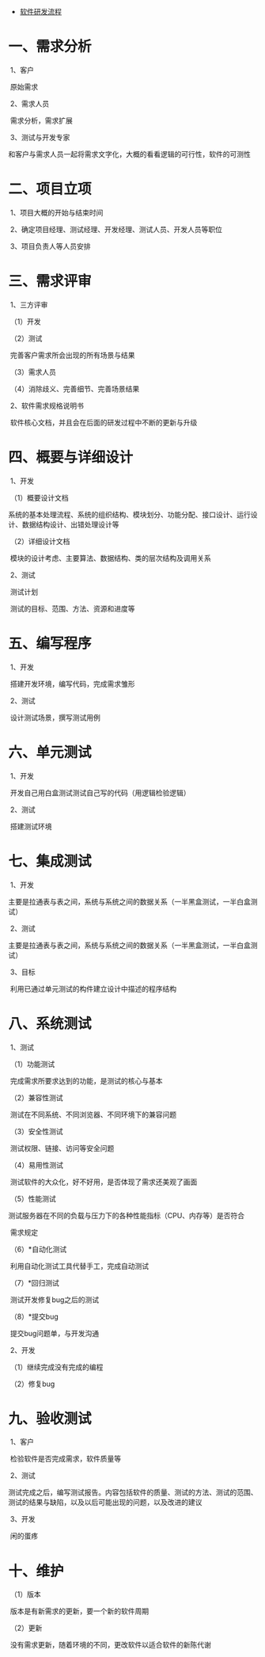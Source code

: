 - [软件研发流程](https://www.cnblogs.com/tester-ggf/p/12151843.html)

# 一、需求分析

​	1、客户

​		原始需求

​	2、需求人员

​		需求分析，需求扩展

​	3、测试与开发专家

​		和客户与需求人员一起将需求文字化，大概的看看逻辑的可行性，软件的可测性

# 二、项目立项

​	1、项目大概的开始与结束时间

​	2、确定项目经理、测试经理、开发经理、测试人员、开发人员等职位

​	3、项目负责人等人员安排

# 三、需求评审

​	1、三方评审

​		（1）开发

​		（2）测试

​			完善客户需求所会出现的所有场景与结果

​		（3）需求人员

​		（4）消除歧义、完善细节、完善场景结果

​	2、软件需求规格说明书

​		软件核心文档，并且会在后面的研发过程中不断的更新与升级

# 四、概要与详细设计

​	1、开发

​		（1）概要设计文档

​			系统的基本处理流程、系统的组织结构、模块划分、功能分配、接口设计、运行设计、数据结构设计、出错处理设计等

​		（2）详细设计文档

​			模块的设计考虑、主要算法、数据结构、类的层次结构及调用关系

​	2、测试

​		测试计划

​			测试的目标、范围、方法、资源和进度等

# 五、编写程序

​	1、开发

​		搭建开发环境，编写代码，完成需求雏形

​	2、测试

​		设计测试场景，撰写测试用例

# 六、单元测试

​	1、开发

​		开发自己用白盒测试测试自己写的代码（用逻辑检验逻辑）

​	2、测试

​		搭建测试环境

# 七、集成测试

​	1、开发

​		主要是拉通表与表之间，系统与系统之间的数据关系（一半黑盒测试，一半白盒测试）

​	2、测试

​		主要是拉通表与表之间，系统与系统之间的数据关系（一半黑盒测试，一半白盒测试）

​	3、目标

​		利用已通过单元测试的构件建立设计中描述的程序结构

# 八、系统测试

​	1、测试

​		（1）功能测试

​			完成需求所要求达到的功能，是测试的核心与基本

​		（2）兼容性测试

​			测试在不同系统、不同浏览器、不同环境下的兼容问题

​		（3）安全性测试

​			测试权限、链接、访问等安全问题

​		（4）易用性测试

​			测试软件的大众化，好不好用，是否体现了需求还美观了画面

​		（5）性能测试

​			测试服务器在不同的负载与压力下的各种性能指标（CPU、内存等）是否符合

​       需求规定

​		（6）*自动化测试

​			利用自动化测试工具代替手工，完成自动测试

​		（7）*回归测试

​			测试开发修复bug之后的测试

​		（8）*提交bug

​			提交bug问题单，与开发沟通

​	2、开发

​		（1）继续完成没有完成的编程

​		（2）修复bug

# 九、验收测试

​	1、客户

​		检验软件是否完成需求，软件质量等

​	2、测试

​		测试完成之后，编写测试报告。内容包括软件的质量、测试的方法、测试的范围、测试的结果与缺陷，以及以后可能出现的问题，以及改进的建议

​	3、开发

​		闲的蛋疼

# 十、维护

​	（1）版本

​		版本是有新需求的更新，要一个新的软件周期

​	（2）更新

​		没有需求更新，随着环境的不同，更改软件以适合软件的新陈代谢
